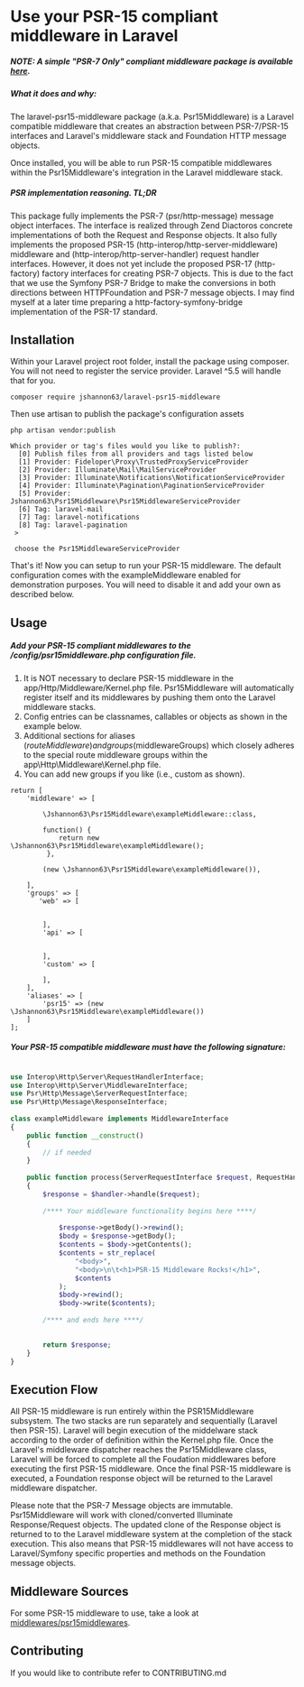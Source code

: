 


# Use your PSR-15 compliant middleware in Laravel

##### NOTE: A simple "PSR-7 Only" compliant middleware package is available [here](https://github.com/jshannon63/psr7middleware).

##### What it does and why:
The laravel-psr15-middleware package (a.k.a. Psr15Middleware) is a Laravel 
compatible middleware that creates an abstraction between PSR-7/PSR-15 
interfaces and Laravel's middleware stack and Foundation HTTP message objects.
  
Once installed, you will be able to run PSR-15 compatible middlewares within
the Psr15Middleware's integration in the Laravel middleware stack.
  
##### PSR implementation reasoning. TL;DR
This package fully implements the PSR-7 (psr/http-message) message object interfaces. 
The interface is realized through Zend Diactoros concrete implementations of both the 
Request and Response objects. It also fully implements the proposed PSR-15 
(http-interop/http-server-middleware) middleware and (http-interop/http-server-handler) 
request handler interfaces. However, it does not yet include the proposed PSR-17 
(http-factory) factory interfaces for creating PSR-7 objects. This is due to the fact 
that we use the Symfony PSR-7 Bridge to make the conversions in both directions between 
HTTPFoundation and PSR-7 message objects. I may find myself at a later time preparing 
a http-factory-symfony-bridge implementation of the PSR-17 standard.
  
## Installation
Within your Laravel project root folder, install the package using composer. You will not 
need to register the service provider. Laravel ^5.5 will handle that for you.
```
composer require jshannon63/laravel-psr15-middleware  
```
Then use artisan to publish the package's configuration assets
```
php artisan vendor:publish
  
Which provider or tag's files would you like to publish?:
  [0] Publish files from all providers and tags listed below
  [1] Provider: Fideloper\Proxy\TrustedProxyServiceProvider
  [2] Provider: Illuminate\Mail\MailServiceProvider
  [3] Provider: Illuminate\Notifications\NotificationServiceProvider
  [4] Provider: Illuminate\Pagination\PaginationServiceProvider
  [5] Provider: Jshannon63\Psr15Middleware\Psr15MiddlewareServiceProvider
  [6] Tag: laravel-mail
  [7] Tag: laravel-notifications
  [8] Tag: laravel-pagination
 >
 
 choose the Psr15MiddlewareServiceProvider
```
That's it! Now you can setup to run your PSR-15 middleware. The default configuration comes with
the exampleMiddleware enabled for demonstration purposes. You will need to disable it and add your
own as described below.
## Usage

##### Add your PSR-15 compliant middlewares to the /config/psr15middleware.php configuration file.
1. It is NOT necessary to declare PSR-15 middleware in the app/Http/Middleware/Kernel.php file. 
Psr15Middleware will automatically register itself and its middlewares by pushing them onto the Laravel 
middleware stacks.
2. Config entries can be classnames, callables or objects as shown in the example below.
3. Additional sections for aliases ($routeMiddleware) and groups ($middlewareGroups) which closely
adheres to the special route middleware groups within the app\Http\Middleware\Kernel.php file.
4. You can add new groups if you like (i.e., custom as shown).
```
return [
    'middleware' => [
      
        \Jshannon63\Psr15Middleware\exampleMiddleware::class,
  
        function() {
            return new \Jshannon63\Psr15Middleware\exampleMiddleware();
         },
           
        (new \Jshannon63\Psr15Middleware\exampleMiddleware()),
    
    ],
    'groups' => [
       'web' => [
  

        ],
        'api' => [
  

        ],
        'custom' => [
  
        ],
    ],
    'aliases' => [
        'psr15' => (new \Jshannon63\Psr15Middleware\exampleMiddleware())
    ]
];

```
##### Your PSR-15 compatible middleware must have the following signature:
```php

use Interop\Http\Server\RequestHandlerInterface;
use Interop\Http\Server\MiddlewareInterface;
use Psr\Http\Message\ServerRequestInterface;
use Psr\Http\Message\ResponseInterface;
  
class exampleMiddleware implements MiddlewareInterface
{
    public function __construct()
    {
        // if needed
    }
  
    public function process(ServerRequestInterface $request, RequestHandlerInterface $handler): ResponseInterface
    {
        $response = $handler->handle($request);
  
        /**** Your middleware functionality begins here ****/
        
            $response->getBody()->rewind();
            $body = $response->getBody();
            $contents = $body->getContents();
            $contents = str_replace(
                "<body>",
                "<body>\n\t<h1>PSR-15 Middleware Rocks!</h1>",
                $contents
            );
            $body->rewind();
            $body->write($contents);
        
        /**** and ends here ****/

  
        return $response;
    }
}

```

## Execution Flow
  
All PSR-15 middleware is run entirely within the PSR15Middleware subsystem. The two 
stacks are run separately and sequentially (Laravel then PSR-15). Laravel will begin 
execution of the middelware stack according to the order of definition within the 
Kernel.php file. Once the Laravel's middleware dispatcher reaches the Psr15Middleware 
class, Laravel will be forced to complete all the Foudation middlewares before 
executing the first PSR-15 middleware. Once the final PSR-15 middleware is executed, 
a Foundation response object will be returned to the Laravel middleware dispatcher.
  
Please note that the PSR-7 Message objects are immutable. Psr15Middleware will work
with cloned/converted Illuminate Response/Request objects. The updated clone of the 
Response object is returned to to the Laravel middleware system at the completion of 
the stack execution. This also means that PSR-15 middlewares will not have access to 
Laravel/Symfony specific properties and methods on the Foundation message objects.
  
## Middleware Sources

For some PSR-15 middleware to use, take a look at [middlewares/psr15middlewares](https://github.com/middlewares/psr15-middlewares).
  
## Contributing

If you would like to contribute refer to CONTRIBUTING.md